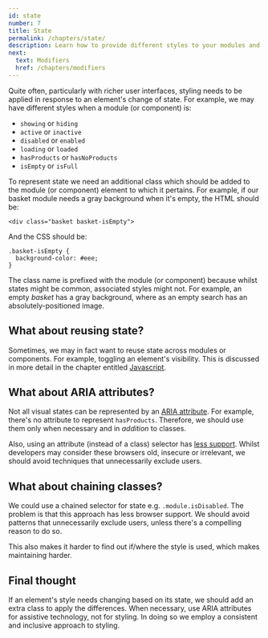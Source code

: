 ```yaml
---
id: state
number: 7
title: State
permalink: /chapters/state/
description: Learn how to provide different styles to your modules and components based on state, such as showing, hiding and loading.
next:
  text: Modifiers
  href: /chapters/modifiers
---
```


Quite often, particularly with richer user interfaces, styling needs to be applied in response to an element's change of state. For example, we may have different styles when a module (or component) is:

- `showing` or `hiding`
- `active` or `inactive`
- `disabled` or `enabled`
- `loading` or `loaded`
- `hasProducts` or `hasNoProducts`
- `isEmpty` or `isFull`

To represent state we need an additional class which should be added to the module (or component) element to which it pertains. For example, if our basket module needs a gray background when it's empty, the HTML should be:

	<div class="basket basket-isEmpty">

And the CSS should be:

	.basket-isEmpty {
      background-color: #eee;
	}

The class name is prefixed with the module (or component) because whilst states might be common, associated styles might not. For example, an empty *basket* has a gray background, where as an empty search has an absolutely-positioned image.

## What about reusing state?

Sometimes, we may in fact want to reuse state across modules or components. For example, toggling an element's visibility. This is discussed in more detail in the chapter entitled [Javascript](/chapters/javascript/).

## What about ARIA attributes?

Not all visual states can be represented by an [ARIA attribute](https://www.w3.org/WAI/PF/aria-1.1/states_and_properties#attrs_widgets). For example, there's no attribute to represent `hasProducts`. Therefore, we should use them only when necessary and in *addition* to classes.

Also, using an attribute (instead of a class) selector has [less support](https://www.impressivewebs.com/attribute-selectors/). Whilst developers may consider these browsers old, insecure or irrelevant, we should avoid techniques that unnecessarily exclude users.

## What about chaining classes?

We could use a chained selector for state e.g. `.module.isDisabled`. The problem is that this approach has less browser support. We should avoid patterns that unnecessarily exclude users, unless there's a compelling reason to do so.

This also makes it harder to find out if/where the style is used, which makes maintaining harder.

## Final thought

If an element's style needs changing based on its state, we should add an extra class to apply the differences. When necessary, use ARIA attributes for assistive technology, not for styling. In doing so we employ a consistent and inclusive approach to styling.
